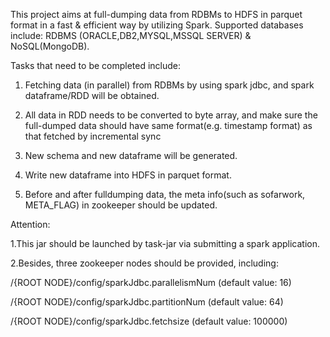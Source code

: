 This project aims at full-dumping data from RDBMs to HDFS in parquet format in a fast & efficient way by utilizing Spark. Supported databases include: RDBMS (ORACLE,DB2,MYSQL,MSSQL SERVER) & NoSQL(MongoDB).

Tasks that need to be completed include:

1. Fetching data (in parallel) from RDBMs by using spark jdbc, and spark dataframe/RDD will be obtained.

2. All data in RDD needs to be converted to byte array, and make sure the full-dumped data should have same format(e.g. timestamp format) as that fetched by incremental sync

3. New schema and new dataframe will be generated.

4. Write new dataframe into HDFS in parquet format.

5. Before and after fulldumping data, the meta info(such as sofarwork, META_FLAG) in zookeeper should be updated.



Attention:

1.This jar should be launched by task-jar via submitting a spark application.


2.Besides, three zookeeper nodes should be provided, including:


/{ROOT NODE}/config/sparkJdbc.parallelismNum        (default value: 16)

/{ROOT NODE}/config/sparkJdbc.partitionNum          (default value: 64)

/{ROOT NODE}/config/sparkJdbc.fetchsize             (default value: 100000)




